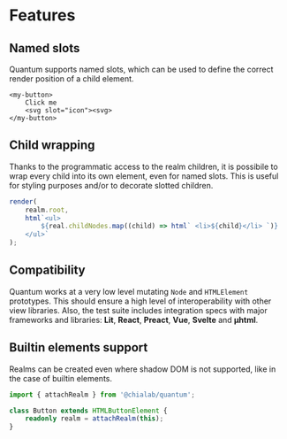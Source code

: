# Features

## Named slots

Quantum supports named slots, which can be used to define the correct render position of a child element.

```tsx
<my-button>
    Click me
    <svg slot="icon"><svg>
</my-button>
```

## Child wrapping

Thanks to the programmatic access to the realm children, it is possibile to wrap every child into its own element, even for named slots. This is useful for styling purposes and/or to decorate slotted children.

```ts
render(
    realm.root,
    html`<ul>
        ${real.childNodes.map((child) => html` <li>${child}</li> `)}
    </ul>`
);
```

## Compatibility

Quantum works at a very low level mutating `Node` and `HTMLElement` prototypes. This should ensure a high level of interoperability with other view libraries.
Also, the test suite includes integration specs with major frameworks and libraries: **Lit**, **React**, **Preact**, **Vue**, **Svelte** and **µhtml**.

## Builtin elements support

Realms can be created even where shadow DOM is not supported, like in the case of builtin elements.

```ts
import { attachRealm } from '@chialab/quantum';

class Button extends HTMLButtonElement {
    readonly realm = attachRealm(this);
}
```
